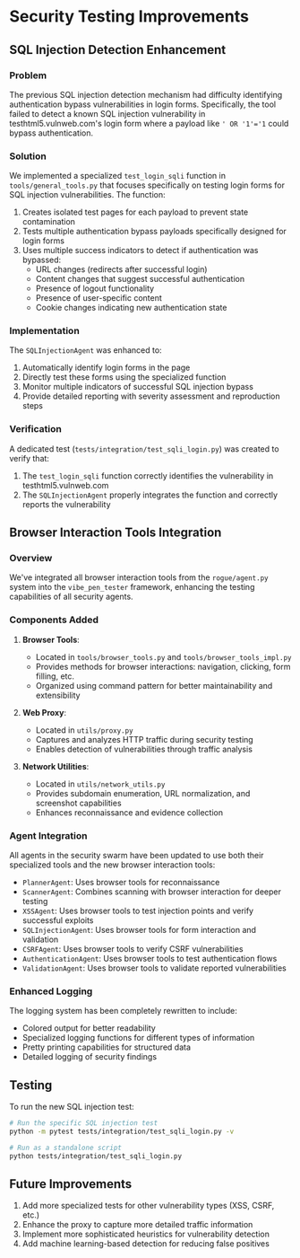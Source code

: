 # Security Testing Improvements

## SQL Injection Detection Enhancement

### Problem
The previous SQL injection detection mechanism had difficulty identifying authentication bypass vulnerabilities in login forms. Specifically, the tool failed to detect a known SQL injection vulnerability in testhtml5.vulnweb.com's login form where a payload like `' OR '1'='1` could bypass authentication.

### Solution
We implemented a specialized `test_login_sqli` function in `tools/general_tools.py` that focuses specifically on testing login forms for SQL injection vulnerabilities. The function:

1. Creates isolated test pages for each payload to prevent state contamination
2. Tests multiple authentication bypass payloads specifically designed for login forms
3. Uses multiple success indicators to detect if authentication was bypassed:
   - URL changes (redirects after successful login)
   - Content changes that suggest successful authentication
   - Presence of logout functionality
   - Presence of user-specific content
   - Cookie changes indicating new authentication state

### Implementation
The `SQLInjectionAgent` was enhanced to:

1. Automatically identify login forms in the page
2. Directly test these forms using the specialized function
3. Monitor multiple indicators of successful SQL injection bypass
4. Provide detailed reporting with severity assessment and reproduction steps

### Verification
A dedicated test (`tests/integration/test_sqli_login.py`) was created to verify that:
1. The `test_login_sqli` function correctly identifies the vulnerability in testhtml5.vulnweb.com
2. The `SQLInjectionAgent` properly integrates the function and correctly reports the vulnerability

## Browser Interaction Tools Integration

### Overview
We've integrated all browser interaction tools from the `rogue/agent.py` system into the `vibe_pen_tester` framework, enhancing the testing capabilities of all security agents.

### Components Added

1. **Browser Tools**:
   - Located in `tools/browser_tools.py` and `tools/browser_tools_impl.py`
   - Provides methods for browser interactions: navigation, clicking, form filling, etc.
   - Organized using command pattern for better maintainability and extensibility

2. **Web Proxy**:
   - Located in `utils/proxy.py`
   - Captures and analyzes HTTP traffic during security testing
   - Enables detection of vulnerabilities through traffic analysis

3. **Network Utilities**:
   - Located in `utils/network_utils.py`
   - Provides subdomain enumeration, URL normalization, and screenshot capabilities
   - Enhances reconnaissance and evidence collection

### Agent Integration
All agents in the security swarm have been updated to use both their specialized tools and the new browser interaction tools:
- `PlannerAgent`: Uses browser tools for reconnaissance
- `ScannerAgent`: Combines scanning with browser interaction for deeper testing
- `XSSAgent`: Uses browser tools to test injection points and verify successful exploits
- `SQLInjectionAgent`: Uses browser tools for form interaction and validation
- `CSRFAgent`: Uses browser tools to verify CSRF vulnerabilities
- `AuthenticationAgent`: Uses browser tools to test authentication flows
- `ValidationAgent`: Uses browser tools to validate reported vulnerabilities

### Enhanced Logging
The logging system has been completely rewritten to include:
- Colored output for better readability
- Specialized logging functions for different types of information
- Pretty printing capabilities for structured data
- Detailed logging of security findings

## Testing
To run the new SQL injection test:

```bash
# Run the specific SQL injection test
python -m pytest tests/integration/test_sqli_login.py -v

# Run as a standalone script
python tests/integration/test_sqli_login.py
```

## Future Improvements
1. Add more specialized tests for other vulnerability types (XSS, CSRF, etc.)
2. Enhance the proxy to capture more detailed traffic information
3. Implement more sophisticated heuristics for vulnerability detection
4. Add machine learning-based detection for reducing false positives